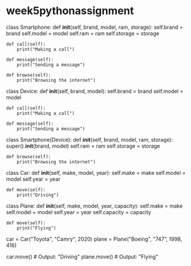 # week5pythonassignment
class Smartphone:
    def __init__(self, brand, model, ram, storage):
        self.brand = brand
        self.model = model
        self.ram = ram
        self.storage = storage

    def call(self):
        print("Making a call")

    def message(self):
        print("Sending a message")

    def browse(self):
        print("Browsing the internet")
class Device:
    def __init__(self, brand, model):
        self.brand = brand
        self.model = model

    def call(self):
        print("Making a call")

    def message(self):
        print("Sending a message")

class Smartphone(Device):
    def __init__(self, brand, model, ram, storage):
        super().__init__(brand, model)
        self.ram = ram
        self.storage = storage

    def browse(self):
        print("Browsing the internet")
class Car:
    def __init__(self, make, model, year):
        self.make = make
        self.model = model
        self.year = year

    def move(self):
        print("Driving")

class Plane:
    def __init__(self, make, model, year, capacity):
        self.make = make
        self.model = model
        self.year = year
        self.capacity = capacity

    def move(self):
        print("Flying")

car = Car("Toyota", "Camry", 2020)
plane = Plane("Boeing", "747", 1998, 416)

car.move()  # Output: "Driving"
plane.move()  # Output: "Flying"
